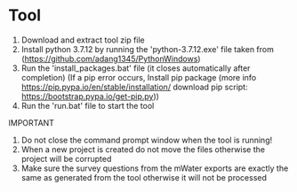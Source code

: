 # Tool

1) Download and extract tool zip file
2) Install python 3.7.12 by running the 'python-3.7.12.exe' file taken from (https://github.com/adang1345/PythonWindows)
3) Run the 'install_packages.bat' file (it closes automatically after completion) 
    (If a pip error occurs, Install pip package (more info https://pip.pypa.io/en/stable/installation/  download pip script: https://bootstrap.pypa.io/get-pip.py))
4) Run the 'run.bat' file to start the tool


IMPORTANT
1) Do not close the command prompt window when the tool is running!
2) When a new project is created do not move the files otherwise the project will be corrupted
3) Make sure the survey questions from the mWater exports are exactly the same as generated from the tool otherwise it will not be processed


